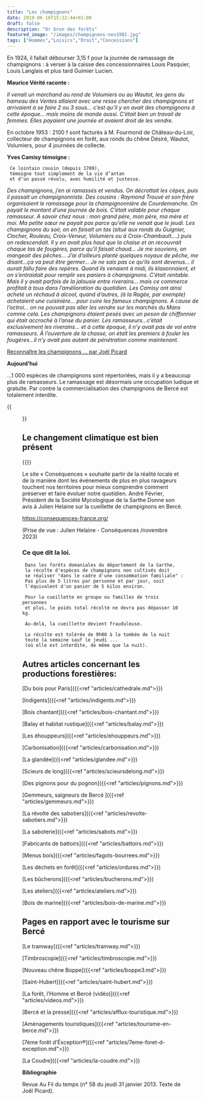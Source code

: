 ```yaml
---
title: "Les champignons"
date: 2019-06-16T15:22:44+01:00
draft: false
description: "Or brun des forêts"
featured_image: "/images/champignons-nov1981.jpg"
tags: ["Hommes","Loisirs","Droit","Concessions"]
---
```



En 1924, il fallait débourser 3,15 f pour la journée de ramassage de champignons : 
à verser à la caisse des concessionnaires 
Louis Pasquier, Louis Langlais et plus tard Guimier Lucien. 

**Maurice Vérité raconte :**

*Il venait un marchand au rond de Volumiers ou au Wautot, 
les gens du hameau des Ventes allaient avec une resse chercher
des champignons et arrivaient à se faire 2 ou 3 sous…
c’est qu’il y en avait des champignons à cette époque…
mais moins de monde aussi. 
C’était bien un travail de femmes. 
Elles payaient une journée et avaient droit de les vendre.*

En octobre 1953 : 
2100 f sont facturés à M. Fourmond de Château-du-Loir, 
collecteur de champignons en forêt, 
aux ronds du chêne Désiré, Wautot, Volumiers, pour 4 journées de collecte.

**Yves Camisy témoigne :**

     Ce lointain cousin (depuis 1789), 
     témoigne tout simplement de la vie d’antan 
     et d’un passé révolu, avec humilité et justesse. 
     
*Des champignons, j’en ai ramassés et vendus. 
On décrottait les cèpes, puis il passait un champignonniste.
Des cousins : Raymond Trouvé et son frère organisaient le 
ramassage pour la champignonnière de Courdemanche. 
On payait le montant d’une journée de bois. 
C’était valable pour chaque ramasseur. 
A savoir chez nous : mon grand père, mon père, ma mère et moi.
Ma petite sœur ne payait pas parce qu’elle ne venait que le jeudi.
Les champignons du soir, on en faisait un tas 
(situé aux ronds du Guignier, Clocher, Rouleau, Croix-Veneur, 
Volumiers ou à Croix-Chambault….) puis on redescendait.
Il y en avait plus haut que la chaise et on recouvrait 
chaque tas de fougères, parce qu’il faisait chaud… 
Je me souviens, on mangeait des pêches… 
J’ai d’ailleurs planté quelques noyaux de pêche,
me disant…ça va peut être germer… 
Je ne sais pas ce qu’ils sont devenus…
il aurait fallu faire des repères. 
Quand ils venaient à midi, ils klaxonnaient,
et on s’entraidait pour remplir ses paniers à champignons.
C’était rentable. 
Mais il y avait parfois de la jalousie entre riverains… 
mais ce commerce profitait à tous dans
l’amélioration du quotidien. 
Les Camisy ont ainsi acheté un réchaud à alcool, 
quand d’autres, (à la Ragée, par exemple) achetaient une cuisinière…
pour cuire les fameux champignons. 
A cause de l’octroi… on ne pouvait pas aller 
les vendre sur les marchés du Mans comme cela. 
Les champignons étaient pesés avec un peson de 
chiffonnier qui était accroché à l’anse du panier. 
Les ramasseurs…c’était exclusivement les riverains…
et à cette époque, il n’y avait pas de vol entre ramasseurs. 
À l’ouverture de la chasse, on était les premiers 
à fouler les fougères…il n’y avait pas autant de pénétration comme maintenant.* 

[Reconnaître les champignons … par Joël Picard](/articles/pdf/n58champignons.pdf)

**Aujourd’hui**

…1 000 espèces de champignons sont répertoriées,
mais il y a beaucoup plus de ramasseurs. 
Le ramassage est désormais une occupation ludique et gratuite. 
Par contre la commercialisation des champignons de Bercé est totalement interdite.

{{<figure src="/images/articles/champignonsmortels.jpg"  title="Les champignons vénéneux">}}


## Le changement climatique est bien présent ##

{{<youtube id="PC-i0sTjQV0">}} 

Le site « Conséquences » souhaite partir de la réalité locale 
et de la manière dont les événements de plus en plus 
ravageurs touchent nos territoires pour mieux comprendre
comment préserver et faire évoluer notre quotidien.
André Février, Président de la Société Mycologique de la Sarthe
Donne son avis à Julien Helaine sur la cueillette de champignons en Bercé.

https://consequences-france.org/

(Prise de vue : Julien Helaine - Conséquences /novembre 2023)


### Ce que dit la loi.
    
     Dans les forêts domaniales du département de la Sarthe, 
     la récolte d'espèces de champignons non cultivés doit 
     se réaliser "dans le cadre d'une consommation familiale" :
     Pas plus de 5 litres par personne et par jour, soit 
     l'équivalent d'un panier de 5 kilos environ.
     
     Pour la cueillette en groupe ou familles de trois personnes
     et plus, le poids total récolté ne devra pas dépasser 10 kg.
     
     Au-delà, la cueillette devient frauduleuse. 
     
     La récolte est tolérée de 9h00 à la tombée de la nuit 
     toute la semaine sauf le jeudi ...
     (où elle est interdite, de même que la nuit).

## Autres articles concernant les productions forestières: ## 

[Du bois pour Paris]({{<ref "articles/cathedrale.md">}})

[Indigents]({{<ref "articles/indigents.md">}})

[Bois chantant]({{<ref "articles/bois-chantant.md">}})

[Balay et habitat rustique]({{<ref "articles/balay.md">}})

[Les éhouppeurs]({{<ref "articles/ehouppeurs.md">}})

[Carbonisation]({{<ref "articles/carbonisation.md">}})

[La glandée]({{<ref "articles/glandee.md">}})

[Scieurs de long]({{<ref "articles/scieursdelong.md">}})

[Des pignons pour du pognon]({{<ref "articles/pignons.md">}})

[Gemmeurs, saigneurs de Bercé ]({{<ref "articles/gemmeurs.md">}})

[La révolte des sabotiers]({{<ref "articles/revolte-sabotiers.md">}})

[La saboterie]({{<ref "articles/sabots.md">}})

[Fabricants de battoirs]({{<ref "articles/battoirs.md">}})

[Menus bois]({{<ref "articles/fagots-bourrees.md">}})

[Les déchets en forêt]({{<ref "articles/ordures.md">}})

[Les bûcherons]({{<ref "articles/bucherons.md">}})

[Les ateliers]({{<ref "articles/ateliers.md">}})

[Bois de marine]({{<ref "articles/bois-de-marine.md">}})

## Pages en rapport avec le tourisme sur Bercé ##

[Le tramway]({{<ref "articles/tramway.md">}})

[Timbroscopie]({{<ref "articles/timbroscopie.md">}})

[Nouveau chêne Boppe]({{<ref "articles/boppe3.md">}})

[Saint-Hubert]({{<ref "articles/saint-hubert.md">}})

[La forêt, l’Homme et Bercé (vidéo)]({{<ref "articles/videos.md">}})

[Bercé et la presse]({{<ref "articles/afflux-touristique.md">}})

[Aménagements touristiques]({{<ref "articles/tourisme-en-berce.md">}})

[7ème forêt d’Éxception®]({{<ref "articles/7eme-foret-d-exception.md">}})

[La Coudre]({{<ref "articles/la-coudre.md">}})


     
**Bibliographie**
     
Revue Au Fil du temps (n° 58 du jeudi 31 janvier 2013. Texte de Joël Picard).
     

